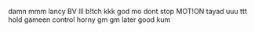    damn
mmm
lancy 
BV
lll
b!tch
kkk
god
mo
dont stop
MOT!ON
tayad
uuu
ttt
hold
gameen
control
horny
gm gm
later
good
kum
